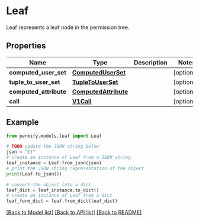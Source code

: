 # Leaf

Leaf represents a leaf node in the permission tree.

## Properties

Name | Type | Description | Notes
------------ | ------------- | ------------- | -------------
**computed_user_set** | [**ComputedUserSet**](ComputedUserSet.md) |  | [optional] 
**tuple_to_user_set** | [**TupleToUserSet**](TupleToUserSet.md) |  | [optional] 
**computed_attribute** | [**ComputedAttribute**](ComputedAttribute.md) |  | [optional] 
**call** | [**V1Call**](V1Call.md) |  | [optional] 

## Example

```python
from permify.models.leaf import Leaf

# TODO update the JSON string below
json = "{}"
# create an instance of Leaf from a JSON string
leaf_instance = Leaf.from_json(json)
# print the JSON string representation of the object
print(Leaf.to_json())

# convert the object into a dict
leaf_dict = leaf_instance.to_dict()
# create an instance of Leaf from a dict
leaf_form_dict = leaf.from_dict(leaf_dict)
```
[[Back to Model list]](../README.md#documentation-for-models) [[Back to API list]](../README.md#documentation-for-api-endpoints) [[Back to README]](../README.md)


